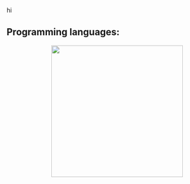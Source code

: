 hi

## Programming languages:
  <p align="center"><img height="300em" src="https://github-readme-stats-eight-theta.vercel.app/api/top-langs/?username=jiraffe1&layout=compact&langs_count=8&theme=algolia"/></p>

